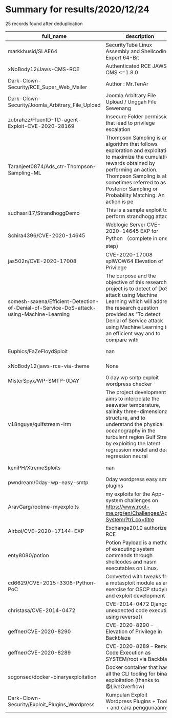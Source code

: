 
# Summary for results/2020/12/24
    
25 records found after deduplication

| full_name | description | html_url | matched_list | matched_count | pushed_at | size | stargazers_count | language | forks_count |
|------------------------------------------------------------------------------------------|------------------------------------------------------------------------------------------------------------------------------------------------------------------------------------------------------------------------------------------------------------------|-------------------------------------------------------------------------------------------------------------|------------------------------------|-----------------|---------------------------|--------|--------------------|------------------|---------------|
| markkhusid/SLAE64 | SecurityTube Linux Assembly and Shellcoding Expert 64-Bit | https://github.com/markkhusid/SLAE64 | ['shellcode'] | 1 | 2020-12-24 05:27:01+00:00 | 906 | 0 | Assembly | 0 |
| xNoBody12/Jaws-CMS-RCE | Authenticated RCE JAWS CMS <=1.8.0 | https://github.com/xNoBody12/Jaws-CMS-RCE | ['rce'] | 1 | 2020-12-24 10:10:48+00:00 | 9 | 0 | Python | 0 |
| Dark-Clown-Security/RCE_Super_Web_Mailer | Author : Mr.TenAr | https://github.com/Dark-Clown-Security/RCE_Super_Web_Mailer | ['exploit', 'rce'] | 2 | 2020-12-24 14:41:36+00:00 | 4 | 8 | Python | 5 |
| Dark-Clown-Security/Joomla_Arbitrary_File_Upload | Joomla Arbitrary File Upload / Unggah File Sewenang | https://github.com/Dark-Clown-Security/Joomla_Arbitrary_File_Upload | ['exploit'] | 1 | 2020-12-24 14:39:30+00:00 | 4 | 3 | Python | 1 |
| zubrahzz/FluentD-TD-agent-Exploit-CVE-2020-28169 | Insecure Folder permission that lead to privilege escalation | https://github.com/zubrahzz/FluentD-TD-agent-Exploit-CVE-2020-28169 | ['cve-2', 'exploit'] | 2 | 2020-12-24 16:02:41+00:00 | 320 | 0 | | 0 |
| Taranjeet0874/Ads_ctr-Thompson-Sampling-ML | Thompson Sampling is an algorithm that follows exploration and exploitation to maximize the cumulative rewards obtained by performing an action. Thompson Sampling is also sometimes referred to as Posterior Sampling or Probability Matching. An action is pe | https://github.com/Taranjeet0874/Ads_ctr-Thompson-Sampling-ML | ['exploit'] | 1 | 2020-12-24 07:04:37+00:00 | 41 | 0 | Jupyter Notebook | 0 |
| sudhasri17/StrandhoggDemo | This is a sample exploit to perform strandhogg attack | https://github.com/sudhasri17/StrandhoggDemo | ['exploit'] | 1 | 2020-12-24 06:09:03+00:00 | 141 | 0 | Kotlin | 0 |
| Schira4396/CVE-2020-14645 | Weblogic Server CVE-2020-14645 EXP for Python （complete in one step） | https://github.com/Schira4396/CVE-2020-14645 | ['cve-2'] | 1 | 2020-12-24 09:02:32+00:00 | 25659 | 2 | Python | 0 |
| jas502n/CVE-2020-17008 | CVE-2020-17008 splWOW64 Elevation of Privilege | https://github.com/jas502n/CVE-2020-17008 | ['cve-2'] | 1 | 2020-12-24 06:02:53+00:00 | 1832 | 51 | | 6 |
| somesh-saxena/Efficient-Detection-of-Denial-of-Service-DoS-attack-using-Machine-Learning | The purpose and the objective of this research project is to detect of DoS attack using Machine Learning which will address the research question provided as “To detect Denial of Service attack using Machine Learning in an efficient way and to compare with | https://github.com/somesh-saxena/Efficient-Detection-of-Denial-of-Service-DoS-attack-using-Machine-Learning | ['exploit'] | 1 | 2020-12-24 00:08:16+00:00 | 11040 | 0 | | 0 |
| Euphics/FaZeFloydSploit | nan | https://github.com/Euphics/FaZeFloydSploit | ['sploit'] | 1 | 2020-12-24 02:19:26+00:00 | 1 | 0 | nan | 0 |
| xNoBody12/jaws-rce-via-theme | None | https://github.com/xNoBody12/jaws-rce-via-theme | ['rce'] | 1 | 2020-12-24 10:11:21+00:00 | 6 | 0 | Python | 0 |
| MisterSpyx/WP-SMTP-0DAY | 0 day wp smtp exploit wordpress checker | https://github.com/MisterSpyx/WP-SMTP-0DAY | ['0day', 'exploit'] | 2 | 2020-12-24 06:43:45+00:00 | 8 | 11 | Python | 7 |
| v18nguye/gulfstream-lrm | The project development aims to interpolate the seawater temperature, salinity three-dimensional structure, and to understand the physical oceanography in the turbulent region Gulf Stream by exploiting the latent regression model and deep regression neural | https://github.com/v18nguye/gulfstream-lrm | ['exploit'] | 1 | 2020-12-24 10:47:47+00:00 | 24425 | 2 | Jupyter Notebook | 1 |
| keniPH/XtremeSploits | nan | https://github.com/keniPH/XtremeSploits | ['sploit'] | 1 | 2020-12-24 04:03:49+00:00 | 445 | 0 | nan | 0 |
| pwndream/0day-wp-easy-smtp | 0day wordpress easy smtp plugins | https://github.com/pwndream/0day-wp-easy-smtp | ['0day'] | 1 | 2020-12-24 10:36:59+00:00 | 4 | 0 | Python | 0 |
| AravGarg/rootme-myexploits | my exploits for the App-system challenges on https://www.root-me.org/en/Challenges/App-System/?tri_co=titre | https://github.com/AravGarg/rootme-myexploits | ['exploit'] | 1 | 2020-12-24 19:13:20+00:00 | 261379 | 1 | Batchfile | 1 |
| Airboi/CVE-2020-17144-EXP | Exchange2010 authorized RCE | https://github.com/Airboi/CVE-2020-17144-EXP | ['cve-2', 'rce'] | 2 | 2020-12-24 08:11:51+00:00 | 1202 | 142 | C# | 38 |
| enty8080/potion | Potion Payload is a method of executing system commands through shellcodes and nasm executables on Linux. | https://github.com/enty8080/potion | ['shellcode'] | 1 | 2020-12-24 14:37:56+00:00 | 30 | 4 | Assembly | 0 |
| cd6629/CVE-2015-3306-Python-PoC | Converted with tweaks from a metasploit module as an exercise for OSCP studying and exploit development | https://github.com/cd6629/CVE-2015-3306-Python-PoC | ['cve poc', 'cve-2', 'exploit'] | 3 | 2020-12-24 02:20:28+00:00 | 13 | 0 | Python | 0 |
| christasa/CVE-2014-0472 | CVE-2014-0472 Django unexpected code execution using reverse() | https://github.com/christasa/CVE-2014-0472 | ['cve-2'] | 1 | 2020-12-24 08:12:32+00:00 | 122 | 3 | Python | 0 |
| geffner/CVE-2020-8290 | CVE-2020-8290 – Elevation of Privilege in Backblaze | https://github.com/geffner/CVE-2020-8290 | ['cve-2'] | 1 | 2020-12-24 18:20:57+00:00 | 25 | 0 | | 0 |
| geffner/CVE-2020-8289 | CVE-2020-8289 – Remote Code Execution as SYSTEM/root via Backblaze | https://github.com/geffner/CVE-2020-8289 | ['cve-2', 'remote code execution'] | 2 | 2020-12-24 18:20:37+00:00 | 31 | 11 | nan | 1 |
| sogonsec/docker-binaryexploitation | Docker container that has all the CLI tooling for binary exploitation (thanks to @LiveOverflow) | https://github.com/sogonsec/docker-binaryexploitation | ['exploit'] | 1 | 2020-12-24 01:14:34+00:00 | 15 | 8 | Dockerfile | 0 |
| Dark-Clown-Security/Exploit_Plugins_Wordpress | Kumpulan Exploit Wordpress Plugins + Tools + and cara penggunaannya | https://github.com/Dark-Clown-Security/Exploit_Plugins_Wordpress | ['exploit', 'rce'] | 2 | 2020-12-24 15:03:45+00:00 | 5 | 8 | Python | 4 |
